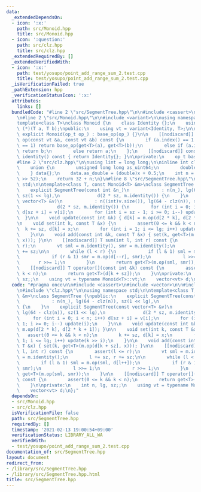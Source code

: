 ```yaml
---
data:
  _extendedDependsOn:
  - icon: ':x:'
    path: src/Monoid.hpp
    title: src/Monoid.hpp
  - icon: ':question:'
    path: src/clz.hpp
    title: src/clz.hpp
  _extendedRequiredBy: []
  _extendedVerifiedWith:
  - icon: ':x:'
    path: test/yosupo/point_add_range_sum_2.test.cpp
    title: test/yosupo/point_add_range_sum_2.test.cpp
  _isVerificationFailed: true
  _pathExtension: hpp
  _verificationStatusIcon: ':x:'
  attributes:
    links: []
  bundledCode: "#line 2 \"src/SegmentTree.hpp\"\n\n#include <cassert>\n#include <vector>\n\
    \n#line 2 \"src/Monoid.hpp\"\n\n#include <variant>\n\nusing namespace std;\n\n\
    template<class T>\nclass Monoid {\n    class Identity {};\n    using op_t = T\
    \ (*)(T a, T b);\npublic:\n    using vt = variant<Identity, T>;\n\n    constexpr\
    \ explicit Monoid(op_t op_) : base_op(op_) {}\n\n    [[nodiscard]] constexpr vt\
    \ op(const vt &a, const vt &b) const {\n        if (a.index() == 1 && b.index()\
    \ == 1) return base_op(get<T>(a), get<T>(b));\n        else if (a.index() == 0)\
    \ return b;\n        else return a;\n    };\n    [[nodiscard]] constexpr Identity\
    \ identity() const { return Identity{}; }\n\nprivate:\n    op_t base_op;\n};\n\
    #line 2 \"src/clz.hpp\"\n\nusing lint = long long;\n\ninline int clz(lint x) {\n\
    \    union {\n        unsigned long long as_uint64;\n        double as_double;\n\
    \    } data{};\n    data.as_double = (double)x + 0.5;\n    int n = 1054 - (int)(data.as_uint64\
    \ >> 52);\n    return 32 + n;\n}\n#line 8 \"src/SegmentTree.hpp\"\n\nusing namespace\
    \ std;\n\ntemplate<class T, const Monoid<T> &m>\nclass SegmentTree {\npublic:\n\
    \    explicit SegmentTree(const int &n_)\n            : n(n_), lg(64 - clz(n)),\
    \ sz(1 << lg),\n              d(2 * sz, m.identity()) {\n    }\n    explicit SegmentTree(const\
    \ vector<T> &v)\n            : n((int)v.size()), lg(64 - clz(n)), sz(1 << lg),\n\
    \              d(2 * sz, m.identity()) {\n        for (int i = 0; i < n; i++)\
    \ d[sz + i] = v[i];\n        for (int i = sz - 1; i >= 0; i--) update(i);\n  \
    \  }\n\n    void update(const int &k) { d[k] = m.op(d[2 * k], d[2 * k + 1]); }\n\
    \n    void set(int k, const T &x) {\n        assert(0 <= k && k < n);\n      \
    \  k += sz, d[k] = x;\n        for (int i = 1; i <= lg; i++) update(k >> i);\n\
    \    }\n\n    void add(const int &k, const T &x) { set(k, get<T>(m.op(d[k + sz],\
    \ x))); }\n\n    [[nodiscard]] T sum(int l, int r) const {\n        assert(l <=\
    \ r);\n        vt sml = m.identity(), smr = m.identity();\n        l += sz, r\
    \ += sz;\n\n        while (l < r) {\n            if (l & 1) sml = m.op(sml, d[l++]);\n\
    \            if (r & 1) smr = m.op(d[--r], smr);\n            l >>= 1;\n     \
    \       r >>= 1;\n        }\n        return get<T>(m.op(sml, smr));\n    }\n\n\
    \    [[nodiscard]] T operator[](const int &k) const {\n        assert(0 <= k &&\
    \ k < n);\n        return get<T>(d[k + sz]);\n    }\n\nprivate:\n    int n, lg,\
    \ sz;;\n    using vt = typename Monoid<T>::vt;\n    vector<vt> d;\n};\n"
  code: "#pragma once\n\n#include <cassert>\n#include <vector>\n\n#include \"Monoid.hpp\"\
    \n#include \"clz.hpp\"\n\nusing namespace std;\n\ntemplate<class T, const Monoid<T>\
    \ &m>\nclass SegmentTree {\npublic:\n    explicit SegmentTree(const int &n_)\n\
    \            : n(n_), lg(64 - clz(n)), sz(1 << lg),\n              d(2 * sz, m.identity())\
    \ {\n    }\n    explicit SegmentTree(const vector<T> &v)\n            : n((int)v.size()),\
    \ lg(64 - clz(n)), sz(1 << lg),\n              d(2 * sz, m.identity()) {\n   \
    \     for (int i = 0; i < n; i++) d[sz + i] = v[i];\n        for (int i = sz -\
    \ 1; i >= 0; i--) update(i);\n    }\n\n    void update(const int &k) { d[k] =\
    \ m.op(d[2 * k], d[2 * k + 1]); }\n\n    void set(int k, const T &x) {\n     \
    \   assert(0 <= k && k < n);\n        k += sz, d[k] = x;\n        for (int i =\
    \ 1; i <= lg; i++) update(k >> i);\n    }\n\n    void add(const int &k, const\
    \ T &x) { set(k, get<T>(m.op(d[k + sz], x))); }\n\n    [[nodiscard]] T sum(int\
    \ l, int r) const {\n        assert(l <= r);\n        vt sml = m.identity(), smr\
    \ = m.identity();\n        l += sz, r += sz;\n\n        while (l < r) {\n    \
    \        if (l & 1) sml = m.op(sml, d[l++]);\n            if (r & 1) smr = m.op(d[--r],\
    \ smr);\n            l >>= 1;\n            r >>= 1;\n        }\n        return\
    \ get<T>(m.op(sml, smr));\n    }\n\n    [[nodiscard]] T operator[](const int &k)\
    \ const {\n        assert(0 <= k && k < n);\n        return get<T>(d[k + sz]);\n\
    \    }\n\nprivate:\n    int n, lg, sz;;\n    using vt = typename Monoid<T>::vt;\n\
    \    vector<vt> d;\n};"
  dependsOn:
  - src/Monoid.hpp
  - src/clz.hpp
  isVerificationFile: false
  path: src/SegmentTree.hpp
  requiredBy: []
  timestamp: '2021-02-13 19:00:54+09:00'
  verificationStatus: LIBRARY_ALL_WA
  verifiedWith:
  - test/yosupo/point_add_range_sum_2.test.cpp
documentation_of: src/SegmentTree.hpp
layout: document
redirect_from:
- /library/src/SegmentTree.hpp
- /library/src/SegmentTree.hpp.html
title: src/SegmentTree.hpp
---
```

